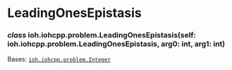 # LeadingOnesEpistasis


### _class_ ioh.iohcpp.problem.LeadingOnesEpistasis(self: ioh.iohcpp.problem.LeadingOnesEpistasis, arg0: int, arg1: int)
Bases: [`ioh.iohcpp.problem.Integer`](ioh.iohcpp.problem.Integer.md#ioh.iohcpp.problem.Integer)
